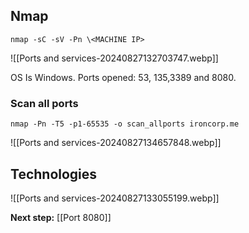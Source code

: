 ## Nmap
`nmap -sC -sV -Pn \<MACHINE IP>`

![[Ports and services-20240827132703747.webp]]

OS Is Windows.
Ports opened: 53, 135,3389 and 8080.

### Scan all ports


`nmap -Pn -T5 -p1-65535 -o scan_allports ironcorp.me`

![[Ports and services-20240827134657848.webp]]
## Technologies


![[Ports and services-20240827133055199.webp]]

**Next step:** [[Port 8080]]

